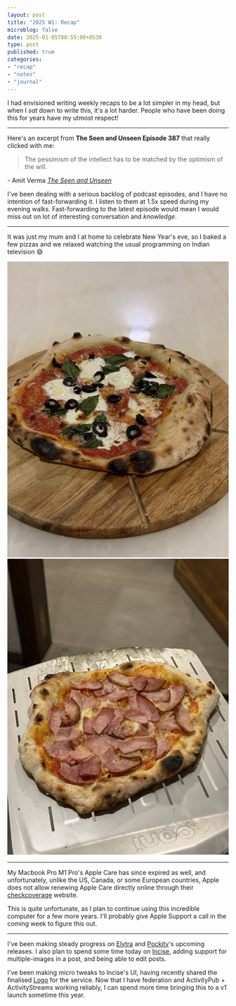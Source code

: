 ```yaml
---
layout: post
title: "2025 W1: Recap"
microblog: false
date: 2025-01-05T08:55:00+0530
type: post
published: true
categories:
- "recap"
- "notes"
- "journal"
---
```


I had envisioned writing weekly recaps to be a lot simpler in my head, but when I *sat* down to write this, it's a lot harder. People who have been doing this for years have my utmost respect! 

---

Here's an excerpt from **The Seen and Unseen Episode 387** that really clicked with me:
<blockquote cite="https://seenunseen.in/episodes/2024/6/24/episode-387-the-life-and-times-of-the-indian-economy/">
The pessimism of the intellect has to be matched by the optimism of the will. 
</blockquote>
<p>- Amit Verma <cite><a href="https://seenunseen.in/episodes/2024/6/24/episode-387-the-life-and-times-of-the-indian-economy/" target="_blank">The Seen and Unseen</a></cite></p>

I've been dealing with a serious backlog of podcast episodes, and I have no intention of fast-forwarding it. I listen to them at 1.5ⅹ speed during my evening walks. Fast-forwarding to the latest episode would mean I would miss out on lot of interesting conversation and *knowledge*.

---

It was just my mum and I at home to celebrate New Year's eve, so I baked a few pizzas and we relaxed watching the usual programming on Indian television 😄

![My take on a neapolitan pizza](/assets/posts/2025/01/IMG_1226.jpeg)
![My personal favorite: Ham and Pecorino](/assets/posts/2025/01/IMG_1227.jpeg)

---

My Macbook Pro M1 Pro's Apple Care has since expired as well, and unfortunately, unlike the US, Canada, or some European countries, Apple does not allow renewing Apple Care directly online through their [checkcoverage](https://checkcoverage.apple.com) website. 

This is quite unfortunate, as I plan to continue using this incredible computer for a few more years. I'll probably give Apple Support a call in the coming week to figure this out. 

---

I've been making steady progress on [Elytra](https://elytra.app) and [Pockity](https://pockity.app)'s upcoming releases. I also plan to spend some time today on [Incise](https://incise.app), adding support for multiple-images in a post, and being able to edit posts. 

I've been making micro tweaks to Incise's UI, having recently shared the finalised [Logo](https://incise.app/posts/16) for the service. Now that I have federation and ActivityPub + ActivityStreams working  reliably, I can spend more time bringing this to a v1 launch sometime this year. 

